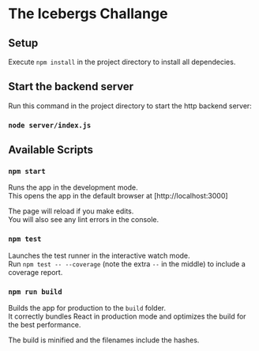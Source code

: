 # The Icebergs Challange

## Setup

Execute `npm install` in the project directory to install all dependecies.

## Start the backend server

Run this command in the project directory to start the http backend server:

### `node server/index.js`

## Available Scripts

### `npm start`

Runs the app in the development mode.<br>
This opens the app in the default browser at [http://localhost:3000]

The page will reload if you make edits.<br>
You will also see any lint errors in the console.

### `npm test`

Launches the test runner in the interactive watch mode.<br>
Run `npm test -- --coverage` (note the extra `--` in the middle) to include a coverage report.

### `npm run build`

Builds the app for production to the `build` folder.<br>
It correctly bundles React in production mode and optimizes the build for the best performance.

The build is minified and the filenames include the hashes.<br>
